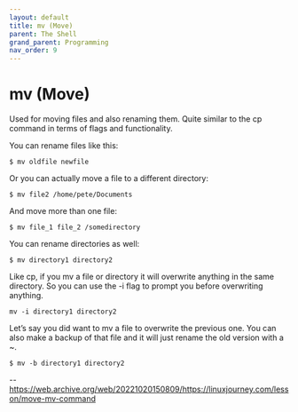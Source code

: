 ```yaml
---
layout: default
title: mv (Move)
parent: The Shell
grand_parent: Programming
nav_order: 9
---
```


# mv (Move)

Used for moving files and also renaming them. Quite similar to the cp command in terms of flags and functionality.

You can rename files like this:

```
$ mv oldfile newfile
```

Or you can actually move a file to a different directory:

```
$ mv file2 /home/pete/Documents
```

And move more than one file:

```
$ mv file_1 file_2 /somedirectory
```

You can rename directories as well:

```
$ mv directory1 directory2
```

Like cp, if you mv a file or directory it will overwrite anything in the same directory. So you can use the -i flag to prompt you before overwriting anything.

```
mv -i directory1 directory2
```

Let’s say you did want to mv a file to overwrite the previous one. You can also make a backup of that file and it will just rename the old version with a ~.

```
$ mv -b directory1 directory2
```

--https://web.archive.org/web/20221020150809/https://linuxjourney.com/lesson/move-mv-command
